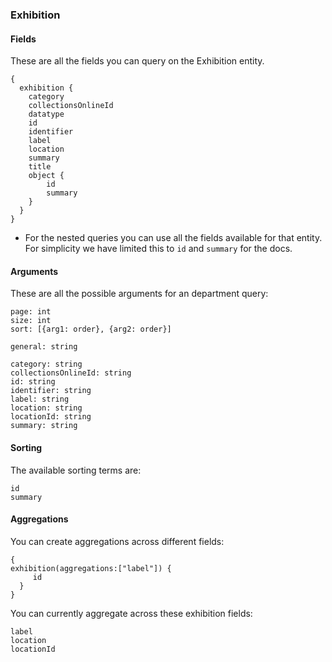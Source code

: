 ### Exhibition

#### Fields
These are all the fields you can query on the Exhibition entity. 
```
{
  exhibition {
    category
    collectionsOnlineId
    datatype
    id
    identifier
    label
    location
    summary
    title
    object {
        id 
        summary
    }
  }
}
```
* For the nested queries you can use all the fields available for that entity. For simplicity we have limited this to `id` and `summary` for the docs.
#### Arguments
These are all the possible arguments for an department query:
```
page: int
size: int
sort: [{arg1: order}, {arg2: order}] 

general: string

category: string
collectionsOnlineId: string
id: string
identifier: string
label: string
location: string
locationId: string
summary: string
```

#### Sorting
The available sorting terms are:
```
id
summary
```
#### Aggregations
You can create aggregations across different fields: 
```
{
exhibition(aggregations:["label"]) {
     id    
  }
}
```
You can currently aggregate across these exhibition fields:
```
label
location
locationId
```